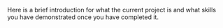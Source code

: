 Here is a brief introduction for what the current project is and what skills you have demonstrated once you have completed it.
